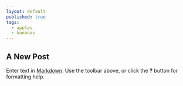 ```yaml
---
layout: default
published: true
tags:
  - apples
  - bananas
---
```

## A New Post

Enter text in [Markdown](http://daringfireball.net/projects/markdown/). Use the toolbar above, or click the **?** button for formatting help.
